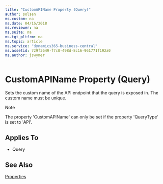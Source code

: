 ```yaml
---
title: "CustomAPIName Property (Query)"
author: solsen
ms.custom: na
ms.date: 04/16/2018
ms.reviewer: na
ms.suite: na
ms.tgt_pltfrm: na
ms.topic: article
ms.service: "dynamics365-business-central"
ms.assetid: 729f3649-f7c8-498d-8c16-961771f192a0
ms.author: jswymer
---
```

 
# CustomAPIName Property (Query)
Sets the custom name of the API endpoint that the query is exposed in. The custom name must be unique.

>[!NOTE]
> The property 'CustomAPIName' can only be set if the property 'QueryType' is set to 'API'.

## Applies To  

- Query


## See Also  
 [Properties](devenv-properties.md)
